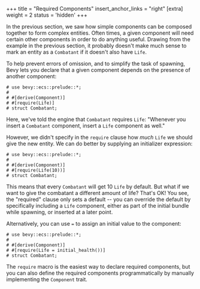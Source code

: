 +++
title = "Required Components"
insert_anchor_links = "right"
[extra]
weight = 2
status = 'hidden'
+++

In the previous section, we saw how simple components can be composed together to form complex
entities. Often times, a given component will need certain other components in order to do anything
useful. Drawing from the example in the previous section, it probably doesn't make much sense to
mark an entity as a `Combatant` if it doesn't also have `Life`.

To help prevent errors of omission, and to simplify the task of spawning, Bevy lets you declare
that a given component depends on the presence of another component:

```rust,hide_lines=1-2
# use bevy::ecs::prelude::*;
#
# #[derive(Component)]
# #[require(Life)]
# struct Combatant;
```

Here, we've told the engine that `Combatant` requires `Life`: "Whenever you insert a `Combatant`
component, insert a `Life` component as well."

However, we didn't specify in the `require` clause how _much_ `Life` we should give the new entity.
We can do better by supplying an initializer expression:

```rust,hide_lines=1-2
# use bevy::ecs::prelude::*;
#
# #[derive(Component)]
# #[require(Life(10))]
# struct Combatant;
```

This means that every `Combatant` will get 10 `Life` by default. But what if we want to give the
combatant a different amount of life? That's OK! You see, the "required" clause only sets a
default -- you can override the default by specifically including a `Life` component, either
as part of the initial bundle while spawning, or inserted at a later point.

Alternatively, you can use `=` to assign an initial value to the component:

```rust,hide_lines=1-2
# use bevy::ecs::prelude::*;
#
# #[derive(Component)]
# #[require(Life = initial_health())]
# struct Combatant;
```

The `require` macro is the easiest way to declare required components, but you can also define
the required components programmatically by manually implementing the `Component` trait.
